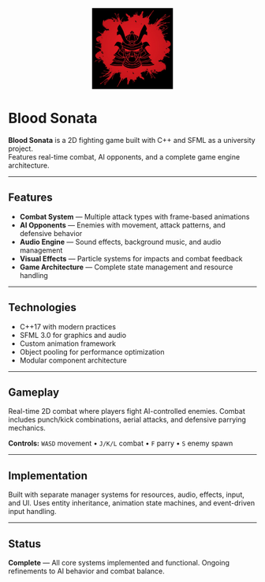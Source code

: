 <div align="center">
 <img src="assets/icon.jpg" alt="Blood Sonata Icon" width="164" height="164">
</div>

# Blood Sonata

**Blood Sonata** is a 2D fighting game built with C++ and SFML as a university project.  
Features real-time combat, AI opponents, and a complete game engine architecture.

---

## Features

- **Combat System** — Multiple attack types with frame-based animations
- **AI Opponents** — Enemies with movement, attack patterns, and defensive behavior
- **Audio Engine** — Sound effects, background music, and audio management
- **Visual Effects** — Particle systems for impacts and combat feedback
- **Game Architecture** — Complete state management and resource handling

---

## Technologies

- C++17 with modern practices
- SFML 3.0 for graphics and audio
- Custom animation framework
- Object pooling for performance optimization
- Modular component architecture

---

## Gameplay

Real-time 2D combat where players fight AI-controlled enemies. Combat includes punch/kick combinations, aerial attacks, and defensive parrying mechanics.

**Controls:** `WASD` movement • `J/K/L` combat • `F` parry • `S` enemy spawn

---

## Implementation

Built with separate manager systems for resources, audio, effects, input, and UI. Uses entity inheritance, animation state machines, and event-driven input handling.

---

## Status

**Complete** — All core systems implemented and functional. Ongoing refinements to AI behavior and combat balance.
